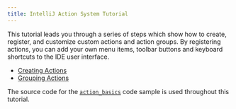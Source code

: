 ```yaml
---
title: IntelliJ Action System Tutorial
---
```

<!-- Copyright 2000-2020 JetBrains s.r.o. and other contributors. Use of this source code is governed by the Apache 2.0 license that can be found in the LICENSE file. -->

This tutorial leads you through a series of steps which show how to create, register, and customize custom actions and action groups. 
By registering actions, you can add your own menu items, toolbar buttons and keyboard shortcuts to the IDE user interface. 
* [Creating Actions](action_system/working_with_custom_actions.md)
* [Grouping Actions](action_system/grouping_action.md)


The source code for the [`action_basics`](https://github.com/JetBrains/intellij-sdk-docs/tree/master/code_samples/action_basics) code sample is used throughout this tutorial.




